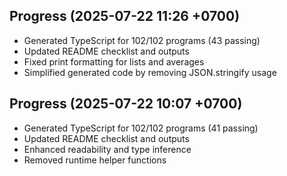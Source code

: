## Progress (2025-07-22 11:26 +0700)
- Generated TypeScript for 102/102 programs (43 passing)
- Updated README checklist and outputs
- Fixed print formatting for lists and averages
- Simplified generated code by removing JSON.stringify usage

## Progress (2025-07-22 10:07 +0700)
- Generated TypeScript for 102/102 programs (41 passing)
- Updated README checklist and outputs
- Enhanced readability and type inference
- Removed runtime helper functions

